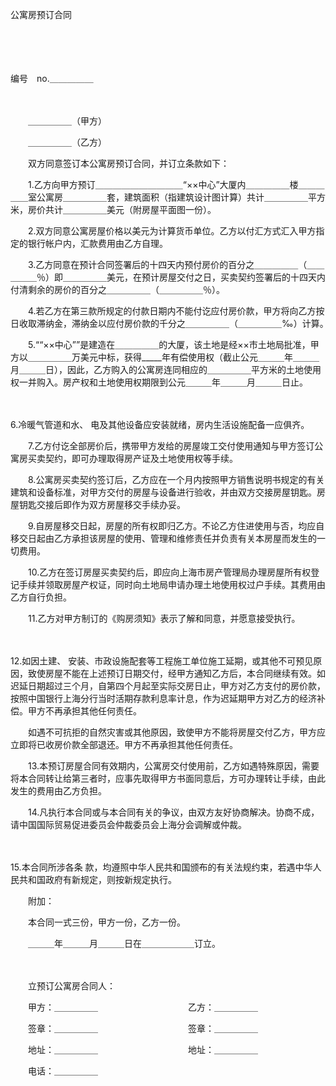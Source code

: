 



公寓房预订合同



 

　　

　　


 编号　no.＿＿＿＿＿
 
　　



　　＿＿＿＿＿（甲方）　　

　　＿＿＿＿＿（乙方）　　

　　双方同意签订本公寓房预订合同，并订立条款如下：　　

　　1.乙方向甲方预订＿＿＿＿＿＿＿＿＿＿“××中心”大厦内＿＿＿＿＿楼＿＿＿＿＿室公寓房＿＿＿＿＿套，建筑面积（指建筑设计图计算）共计＿＿＿＿＿平方米，房价共计＿＿＿＿＿美元（附房屋平面图一份）。　　

　　2.双方同意公寓房屋价格以美元为计算货币单位。乙方以付汇方式汇入甲方指定的银行帐户内，汇款费用由乙方自理。　　

　　3.乙方同意在预计合同签署后的十四天内预付房价的百分之＿＿＿＿＿（＿＿＿＿＿％）即＿＿＿＿＿美元，在预计房屋交付之日，买卖契约签署后的十四天内付清剩余的房价的百分之＿＿＿＿＿（＿＿＿＿＿％）。　　

　　4.若乙方在第三款所规定的付款日期内不能付讫应付房价款，甲方将向乙方按日收取滞纳金，滞纳金以应付房价款的千分之＿＿＿＿＿（＿＿＿＿＿‰）计算。　　

　　5.““××中心””是建造在＿＿＿＿＿的大厦，该土地是经××市土地局批准，甲方以＿＿＿＿＿万美元中标，获得_____年有偿使用权（截止公元＿＿＿年＿＿＿月＿＿＿日），因此，乙方购入的公寓房连同相应的＿＿＿＿＿平方米的土地使用权一并购入。房产权和土地使用权期限到公元＿＿＿年＿＿＿月＿＿＿日止。

　　

6.冷暖气管道和水、
电及其他设备应安装就绪，房内生活设施配备一应俱齐。　　

　　7.乙方付讫全部房价后，携带甲方发给的房屋竣工交付使用通知与甲方签订公寓房买卖契约，即可办理取得房产证及土地使用权等手续。　　

　　8.公寓房买卖契约签订后，乙方应在一个月内按照甲方销售说明书规定的有关建筑和设备标准，对甲方交付的房屋与设备进行验收，并由双方交接房屋钥匙。房屋钥匙交接后即作为双方房屋移交手续办妥。　　

　　9.自房屋移交日起，房屋的所有权即归乙方。不论乙方住进使用与否，均应自移交日起由乙方承担该房屋的使用、管理和维修责任并负责有关本房屋而发生的一切费用。　　

　　10.乙方在签订房屋买卖契约后，即应向上海市房产管理局办理房屋所有权登记手续并领取房屋产权证，同时向土地局申请办理土地使用权过户手续。其费用由乙方自行负担。　　

　　11.乙方对甲方制订的《购房须知》表示了解和同意，并愿意接受执行。

　　

12.如因土建、
安装、市政设施配套等工程施工单位施工延期，或其他不可预见原因，致使房屋不能在上述预订日期交付，经甲方通知乙方后，本合同继续有效。如迟延日期超过三个月，自第四个月起至实际交房日止，甲方对乙方支付的房价款，按照中国银行上海分行当时活期存款利息率计息，作为迟延期甲方对乙方的经济补偿。甲方不再承担其他任何责任。　　

　　如遇不可抗拒的自然灾害或其他原因，致使甲方不能将房屋交付乙方，甲方应立即将已收房价款全部退还。甲方不再承担其他任何责任。　　

　　13.本预订房屋合同有效期内，公寓房交付使用前，乙方如遇特殊原因，需要将本合同转让给第三者时，应事先取得甲方书面同意后，方可办理转让手续，由此发生的费用由乙方负担。

　　14.凡执行本合同或与本合同有关的争议，由双方友好协商解决。协商不成，请中国国际贸易促进委员会仲裁委员会上海分会调解或仲裁。

　　

15.本合同所涉各条
款，均遵照中华人民共和国颁布的有关法规约束，若遇中华人民共和国政府有新规定，则按新规定执行。　　

　　附加：　　

　　本合同一式三份，甲方一份，乙方一份。　　

　　＿＿＿年＿＿＿月＿＿＿日在＿＿＿＿＿＿订立。　　

　　

　　立预订公寓房合同人：　　

　　甲方：＿＿＿＿＿　　　　　　　　　　 乙方：＿＿＿＿＿　　

　　签章：＿＿＿＿＿　　　　　 　　　　　签章：＿＿＿＿＿　　

　　地址：＿＿＿＿＿　　　　　　　　　　 地址：＿＿＿＿＿　　

　　电话：＿＿＿＿＿